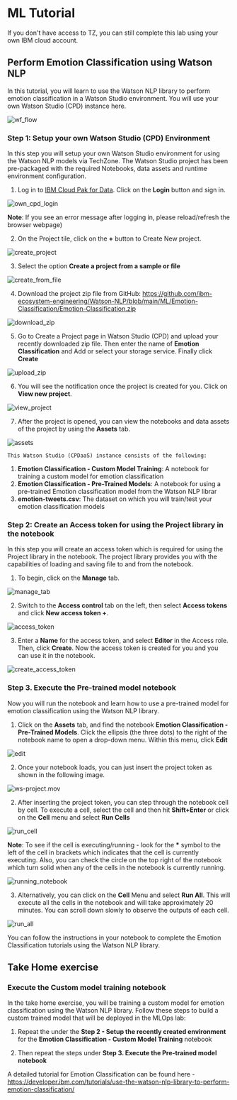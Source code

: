 # ML Tutorial

If you don't have access to TZ, you can still complete this lab using your own IBM cloud account.

## Perform Emotion Classification using Watson NLP

In this tutorial, you will learn to use the Watson NLP library to perform emotion classification in a Watson Studio environment. You will use your own Watson Studio (CPD) instance here.

![wf_flow](Screenshots/Watson-Studio-flow.png)

### Step 1: Setup your own Watson Studio (CPD) Environment

In this step you will setup your own Watson Studio environment for using the Watson NLP models via TechZone. The Watson Studio project has been pre-packaged with the required Notebooks, data assets and runtime environment configuration.

1. Log in to [IBM Cloud Pak for Data](https://dataplatform.cloud.ibm.com/home2?context=cpdaas). Click on the **Login** button and sign in. 

![own_cpd_login](Screenshots/own_cpd_login.png)

**Note**: If you see an error message after logging in, please reload/refresh the browser webpage)

2. On the Project tile, click on the **+** button to Create New project. 

![create_project](Screenshots/create_project.png)

3. Select the option **Create a project from a sample or file**

![create_from_file](Screenshots/create_from_file.png)

4. Download the project zip file from GitHub: https://github.com/ibm-ecosystem-engineering/Watson-NLP/blob/main/ML/Emotion-Classification/Emotion-Classification.zip

![download_zip](Screenshots/download_zip.png)

5. Go to Create a Project page in Watson Studio (CPD) and upload your recently downloaded zip file. Then enter the name of **Emotion Classification** and Add or select your storage service. Finally click **Create**

![upload_zip](Screenshots/upload_zip.png)

6. You will see the notification once the project is created for you. Click on **View new project**.

![view_project](Screenshots/view_project.png)

7. After the project is opened, you can view the notebooks and data assets of the project by using the **Assets** tab.

![assets](Screenshots/assets.png)

    This Watson Studio (CPDaaS) instance consists of the following:

1. **Emotion Classification - Custom Model Training**: A notebook for training a custom model for emotion classification
2. **Emotion Classification - Pre-Trained Models**: A notebook for using a pre-trained Emotion classification model from the Watson NLP librar
3. **emotion-tweets.csv**: The dataset on which you will train/test your emotion classification models


### Step 2: Create an Access token for using the Project library in the notebook

In this step you will create an access token which is required for using the Project library in the notebook. The project library provides you with the capabilities of loading and saving file to and from the notebook.

1. To begin, click on the **Manage** tab.

![manage_tab](Screenshots/manage_tab.png)

2. Switch to the **Access control** tab on the left, then select **Access tokens** and click **New access token +**.

![access_token](Screenshots/access_token.png)

3. Enter a **Name** for the access token, and select **Editor** in the Access role. Then, click **Create**. Now the access token is created for you and you can use it in the notebook.

![create_access_token](Screenshots/create_access_token.png)

### Step 3. Execute the Pre-trained model notebook

Now you will run the notebook and learn how to use a pre-trained model for emotion classification using the Watson NLP library.

1. Click on the **Assets** tab, and find the notebook **Emotion Classification - Pre-Trained Models**. Click the ellipsis (the three dots) to the right of the notebook name to open a drop-down menu. Within this menu, click **Edit**

![edit](Screenshots/edit.png)

2. Once your notebook loads, you can just insert the project token as shown in the following image.

![ws-project.mov](https://media.giphy.com/media/jSVxX2spqwWF9unYrs/giphy.gif)

2. After inserting the project token, you can step through the notebook cell by cell. To execute a cell, select the cell and then hit **Shift+Enter** or click on the **Cell** menu and select **Run Cells**

![run_cell](Screenshots/run_cell.png)

**Note**: To see if the cell is executing/running - look for the __*__ symbol to the left of the cell in brackets which indicates that the cell is currently executing. Also, you can check the circle on the top right of the notebook which turn solid when any of the cells in the notebook is currently running.

![running_notebook](Screenshots/running_notebook.png)

3. Alternatively, you can click on the **Cell** Menu and select **Run All**. This will execute all the cells in the notebook and will take approximately 20 minutes. You can scroll down slowly to observe the outputs of each cell.

![run_all](Screenshots/run_all.png)

You can follow the instructions in your notebook to complete the Emotion Classification tutorials using the Watson NLP library.

## Take Home exercise
### Execute the Custom model training notebook

In the take home exercise, you will be training a custom model for emotion classification using the Watson NLP library. 
Follow these steps to build a custom trained model that will be deployed in the MLOps lab:

1. Repeat the under the **Step 2 - Setup the recently created environment** for the **Emotion Classification - Custom Model Training** notebook

2. Then repeat the steps under **Step 3. Execute the Pre-trained model notebook**


A detailed tutorial for Emotion Classification can be found here - https://developer.ibm.com/tutorials/use-the-watson-nlp-library-to-perform-emotion-classification/


